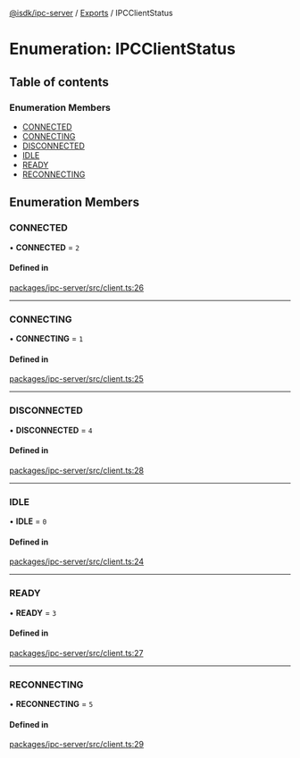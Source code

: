 [@isdk/ipc-server](../README.md) / [Exports](../modules.md) / IPCClientStatus

# Enumeration: IPCClientStatus

## Table of contents

### Enumeration Members

- [CONNECTED](IPCClientStatus.md#connected)
- [CONNECTING](IPCClientStatus.md#connecting)
- [DISCONNECTED](IPCClientStatus.md#disconnected)
- [IDLE](IPCClientStatus.md#idle)
- [READY](IPCClientStatus.md#ready)
- [RECONNECTING](IPCClientStatus.md#reconnecting)

## Enumeration Members

### CONNECTED

• **CONNECTED** = ``2``

#### Defined in

[packages/ipc-server/src/client.ts:26](https://github.com/isdk/ipc-server.js/blob/c766f9a27898bb3203c84d53484b937191582605/src/client.ts#L26)

___

### CONNECTING

• **CONNECTING** = ``1``

#### Defined in

[packages/ipc-server/src/client.ts:25](https://github.com/isdk/ipc-server.js/blob/c766f9a27898bb3203c84d53484b937191582605/src/client.ts#L25)

___

### DISCONNECTED

• **DISCONNECTED** = ``4``

#### Defined in

[packages/ipc-server/src/client.ts:28](https://github.com/isdk/ipc-server.js/blob/c766f9a27898bb3203c84d53484b937191582605/src/client.ts#L28)

___

### IDLE

• **IDLE** = ``0``

#### Defined in

[packages/ipc-server/src/client.ts:24](https://github.com/isdk/ipc-server.js/blob/c766f9a27898bb3203c84d53484b937191582605/src/client.ts#L24)

___

### READY

• **READY** = ``3``

#### Defined in

[packages/ipc-server/src/client.ts:27](https://github.com/isdk/ipc-server.js/blob/c766f9a27898bb3203c84d53484b937191582605/src/client.ts#L27)

___

### RECONNECTING

• **RECONNECTING** = ``5``

#### Defined in

[packages/ipc-server/src/client.ts:29](https://github.com/isdk/ipc-server.js/blob/c766f9a27898bb3203c84d53484b937191582605/src/client.ts#L29)
